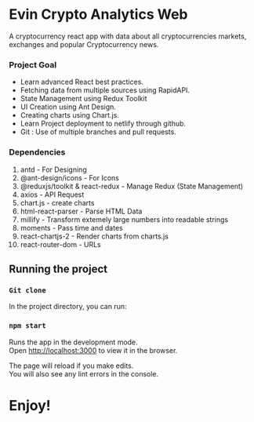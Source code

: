 # Evin Crypto Analytics Web
A cryptocurrency react app with data about all cryptocurrencies markets, exchanges and popular Cryptocurrency news.

### Project Goal
- Learn advanced React best practices.
- Fetching data from multiple sources using RapidAPI.
- State Management using Redux Toolkit
- UI Creation using Ant Design.
- Creating charts using Chart.js. 
- Learn Project deployment to netlify through github.
- Git : Use of multiple branches and pull requests.

### Dependencies
1. antd - For Designing
2. @ant-design/icons - For Icons
3. @reduxjs/toolkit & react-redux - Manage Redux (State Management)
4. axios - API Request
5. chart.js - create charts
6. html-react-parser - Parse HTML Data
7. millify - Transform extemely large numbers into readable strings
8. moments - Pass time and dates
9. react-chartjs-2 - Render charts from charts.js 
10. react-router-dom - URLs

## Running the project

### `Git clone`

In the project directory, you can run:

### `npm start`

Runs the app in the development mode.\
Open [http://localhost:3000](http://localhost:3000) to view it in the browser.

The page will reload if you make edits.\
You will also see any lint errors in the console.

# Enjoy!
